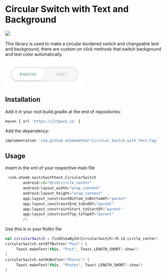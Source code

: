# Circular Switch with Text and Background 
[![](https://jitpack.io/v/ateebakhtar/Circular_Switch_with_Text.svg)](https://jitpack.io/#ateebakhtar/Circular_Switch_with_Text) 

This library is used to make a circular bordered switch and changeable text and background, there are custom on click methods that switch background and text color automatically.

![Screen Shot](screenshot.jpg)

## Installation

Add it in your root build.gradle at the end of repositories:

```bash
maven { url 'https://jitpack.io' }
```

Add the dependency:

```bash
implementation 'com.github.ateebakhtar:Circular_Switch_with_Text:Tag'
```


## Usage

Insert in the xml of your respective main file

```python
 <com.ateeb.switchwithtext.CircularSwitch
        android:id="@+id/circle_center"
        android:layout_width="wrap_content"
        android:layout_height="wrap_content"
        app:layout_constraintBottom_toBottomOf="parent"
        app:layout_constraintEnd_toEndOf="parent"
        app:layout_constraintStart_toStartOf="parent"
        app:layout_constraintTop_toTopOf="parent"
        />
```

Use this is in your Kotlin file

```kotlin
val circularSwitch = findViewById<CircularSwitch>(R.id.circle_center)
circularSwitch.setOffButton("Post") {
     Toast.makeText(this, "Post", Toast.LENGTH_SHORT).show()
}
circularSwitch.setOnButton("Photos") {
     Toast.makeText(this, "Photos", Toast.LENGTH_SHORT).show()
}
```

